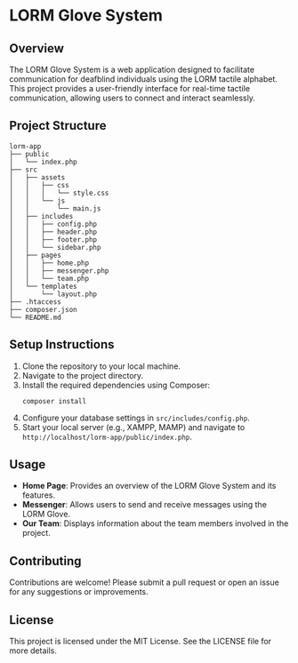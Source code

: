 # LORM Glove System

## Overview
The LORM Glove System is a web application designed to facilitate communication for deafblind individuals using the LORM tactile alphabet. This project provides a user-friendly interface for real-time tactile communication, allowing users to connect and interact seamlessly.

## Project Structure
```
lorm-app
├── public
│   └── index.php
├── src
│   ├── assets
│   │   ├── css
│   │   │   └── style.css
│   │   └── js
│   │       └── main.js
│   ├── includes
│   │   ├── config.php
│   │   ├── header.php
│   │   ├── footer.php
│   │   └── sidebar.php
│   ├── pages
│   │   ├── home.php
│   │   ├── messenger.php
│   │   └── team.php
│   └── templates
│       └── layout.php
├── .htaccess
├── composer.json
└── README.md
```

## Setup Instructions
1. Clone the repository to your local machine.
2. Navigate to the project directory.
3. Install the required dependencies using Composer:
   ```
   composer install
   ```
4. Configure your database settings in `src/includes/config.php`.
5. Start your local server (e.g., XAMPP, MAMP) and navigate to `http://localhost/lorm-app/public/index.php`.

## Usage
- **Home Page**: Provides an overview of the LORM Glove System and its features.
- **Messenger**: Allows users to send and receive messages using the LORM Glove.
- **Our Team**: Displays information about the team members involved in the project.

## Contributing
Contributions are welcome! Please submit a pull request or open an issue for any suggestions or improvements.

## License
This project is licensed under the MIT License. See the LICENSE file for more details.